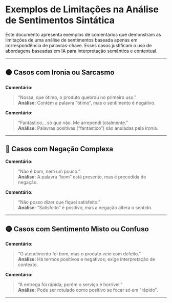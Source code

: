 # Exemplos de Limitações na Análise de Sentimentos Sintática

Este documento apresenta exemplos de comentários que demonstram as limitações de uma análise de sentimentos baseada apenas em correspondência de palavras-chave. Esses casos justificam o uso de abordagens baseadas em IA para interpretação semântica e contextual.

---

## 🟠 Casos com Ironia ou Sarcasmo

**Comentário:**  
> “Nossa, que ótimo, o produto quebrou no primeiro uso.”  
**Análise:** Contém a palavra “ótimo”, mas o sentimento é negativo.

**Comentário:**  
> “Fantástico... só que não. Me arrependi totalmente.”  
**Análise:** Palavras positivas (“fantástico”) são anuladas pela ironia.

---

## 🔴 Casos com Negação Complexa

**Comentário:**  
> “Não é bom, nem um pouco.”  
**Análise:** A palavra “bom” está presente, mas é precedida de negação.

**Comentário:**  
> “Não posso dizer que fiquei satisfeito.”  
**Análise:** “Satisfeito” é positivo, mas a negação altera o sentido.

---

## 🟡 Casos com Sentimento Misto ou Confuso

**Comentário:**  
> “O atendimento foi bom, mas o produto veio com defeito.”  
**Análise:** Há termos positivos e negativos; exige interpretação de contexto.

**Comentário:**  
> “A entrega foi rápida, porém o serviço é horrível.”  
**Análise:** Pode ser rotulado como positivo se focar só em "rápido".

---
